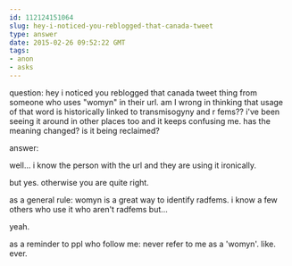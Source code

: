 ```yaml
---
id: 112124151064
slug: hey-i-noticed-you-reblogged-that-canada-tweet
type: answer
date: 2015-02-26 09:52:22 GMT
tags:
- anon
- asks
---
```

question: hey i noticed you reblogged that canada tweet thing from someone who uses "womyn" in their url. am I wrong in thinking that usage of that word is historically linked to transmisogyny and r fems?? i've been seeing it around in other places too and it keeps confusing me. has the meaning changed? is it being reclaimed?

answer: <p>well... i know the person with the url and they are using it ironically.&nbsp;</p><p>but yes. otherwise you are quite right.&nbsp;</p><p>as a general rule: womyn is a great way to identify radfems. i know a few others who use it who aren't radfems but...&nbsp;</p><p>yeah.</p><p>as a reminder to ppl who follow me: never refer to me as a 'womyn'. like. ever.</p>